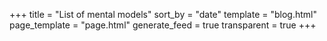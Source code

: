 +++
title = "List of mental models"
sort_by = "date"
template = "blog.html"
page_template = "page.html"
generate_feed = true
transparent = true
+++
